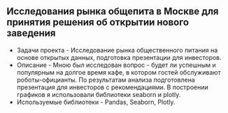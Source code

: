## Исследования рынка общепита в Москве для принятия решения об открытии нового заведения
- Задачи проекта - Исследование рынка общественного питания на основе открытых данных, подготовка презентации для инвесторов.
- Описание - Мною был исследован вопрос - будет ли успешным и популярным на долгое время кафе, в котором гостей обслуживают роботы-официанты. По результатам анализа подготовлена презентация для инвесторов с рекомендациями. В построении графиков я использовали библиотеки seaborn и plotly.
- Используемые библиотеки - Pandas, Seaborn, Plotly.
